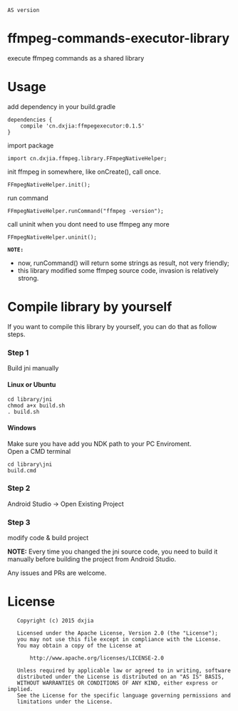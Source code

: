 `AS version` <br>
# ffmpeg-commands-executor-library
execute ffmpeg commands as a shared library
# Usage
add dependency in your build.gradle
```
dependencies {
    compile 'cn.dxjia:ffmpegexecutor:0.1.5'
}
```
import package
```
import cn.dxjia.ffmpeg.library.FFmpegNativeHelper;
```
init ffmpeg in somewhere, like onCreate(), call once.
```
FFmpegNativeHelper.init();
```
run command
```
FFmpegNativeHelper.runCommand("ffmpeg -version");
```
call uninit when you dont need to use ffmpeg any more
```
FFmpegNativeHelper.uninit();
```

**`NOTE:`**
- now,  runCommand() will return some strings as result, not very friendly;
- this library modified some ffmpeg source code, invasion is relatively strong.

# Compile library by yourself
If you want to compile this library by yourself, you can do that as follow steps.
### Step 1
 Build jni manually
#### Linux or Ubuntu
```
cd library/jni
chmod a+x build.sh
. build.sh
```
#### Windows
Make sure you have add you NDK path to your PC Enviroment.
<br>
Open a CMD terminal
```
cd library\jni
build.cmd
```
### Step 2
Android Studio -> Open Existing Project

### Step 3
modify code & build project

**NOTE:** Every time you changed the jni source code, you need to build it manually before building the project from Android Studio.

Any issues and PRs are welcome.

# License
```
   Copyright (c) 2015 dxjia

   Licensed under the Apache License, Version 2.0 (the "License");
   you may not use this file except in compliance with the License.
   You may obtain a copy of the License at

       http://www.apache.org/licenses/LICENSE-2.0

   Unless required by applicable law or agreed to in writing, software
   distributed under the License is distributed on an "AS IS" BASIS,
   WITHOUT WARRANTIES OR CONDITIONS OF ANY KIND, either express or implied.
   See the License for the specific language governing permissions and
   limitations under the License.
```
